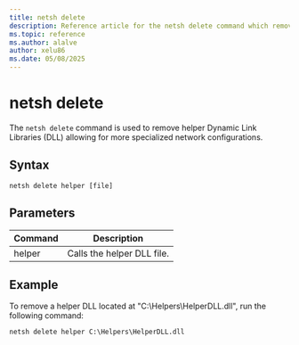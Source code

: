 ```yaml
---
title: netsh delete
description: Reference article for the netsh delete command which removes a helper dll.
ms.topic: reference
ms.author: alalve
author: xelu86
ms.date: 05/08/2025
---
```


# netsh delete

The `netsh delete` command is used to remove helper Dynamic Link Libraries (DLL) allowing for more specialized network configurations.

## Syntax

```
netsh delete helper [file]
```

## Parameters

| Command | Description |
|--|--|
| helper | Calls the helper DLL file. |

## Example

To remove a helper DLL located at "C:\Helpers\HelperDLL.dll", run the following command:

```cmd
netsh delete helper C:\Helpers\HelperDLL.dll
```
